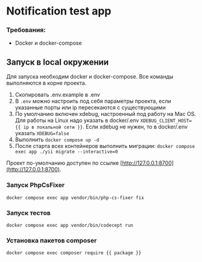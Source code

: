 # Notification test app

### Требования:
- Docker и docker-compose

## Запуск в local окружении
Для запуска необходим docker и docker-compose. Все команды выполняются в корне проекта.

1) Скопировать .env.example в .env
2) В `.env` можно настроить под себя параметры проекта, если указанные порты или ip пересекаются с существующими
3) По умолчанию включен xdebug, настроенный под работу на Mac OS. Для работы на Linux надо указать в docker/.env `XDEBUG_CLIENT_HOST={{ ip в локальной сети }}`. Если xdebug не нужен, то в docker/.env указать `XDEBUG=false`
4) Выполнить `docker compose up -d`
5) После старта всех контейнеров выполнить миграции: `docker compose exec app ./yii migrate --interactive=0`

Проект по-умолчанию доступен по ссылке [http://127.0.0.1:8700](http://127.0.0.1:8700).

### Запуск PhpCsFixer
`docker compose exec app vendor/bin/php-cs-fixer fix`

### Запуск тестов
`docker compose exec app vendor/bin/codecept run`

### Установка пакетов composer
`docker compose exec composer require {{ package }}`

